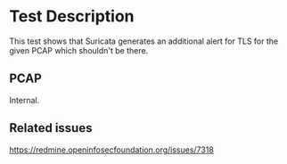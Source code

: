 # Test Description

This test shows that Suricata generates an additional alert for TLS
for the given PCAP which shouldn't be there.

## PCAP

Internal.

## Related issues

https://redmine.openinfosecfoundation.org/issues/7318
